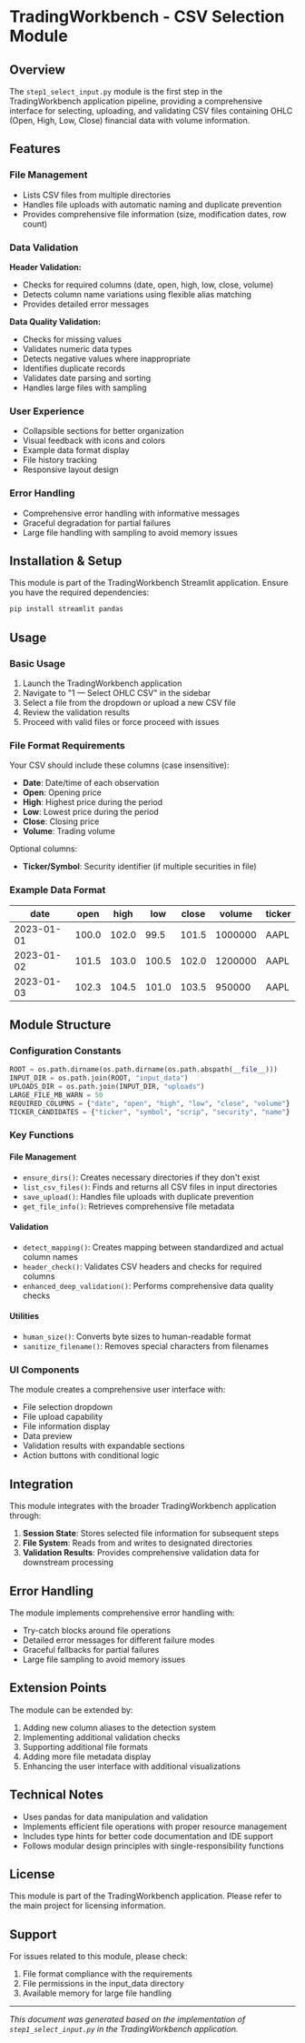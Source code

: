 # TradingWorkbench - CSV Selection Module

## Overview

The `step1_select_input.py` module is the first step in the TradingWorkbench application pipeline, providing a comprehensive interface for selecting, uploading, and validating CSV files containing OHLC (Open, High, Low, Close) financial data with volume information.

## Features

### File Management
- Lists CSV files from multiple directories
- Handles file uploads with automatic naming and duplicate prevention
- Provides comprehensive file information (size, modification dates, row count)

### Data Validation
**Header Validation:**
- Checks for required columns (date, open, high, low, close, volume)
- Detects column name variations using flexible alias matching
- Provides detailed error messages

**Data Quality Validation:**
- Checks for missing values
- Validates numeric data types
- Detects negative values where inappropriate
- Identifies duplicate records
- Validates date parsing and sorting
- Handles large files with sampling

### User Experience
- Collapsible sections for better organization
- Visual feedback with icons and colors
- Example data format display
- File history tracking
- Responsive layout design

### Error Handling
- Comprehensive error handling with informative messages
- Graceful degradation for partial failures
- Large file handling with sampling to avoid memory issues

## Installation & Setup

This module is part of the TradingWorkbench Streamlit application. Ensure you have the required dependencies:

```bash
pip install streamlit pandas
```

## Usage

### Basic Usage
1. Launch the TradingWorkbench application
2. Navigate to "1 — Select OHLC CSV" in the sidebar
3. Select a file from the dropdown or upload a new CSV file
4. Review the validation results
5. Proceed with valid files or force proceed with issues

### File Format Requirements
Your CSV should include these columns (case insensitive):
- **Date**: Date/time of each observation
- **Open**: Opening price
- **High**: Highest price during the period
- **Low**: Lowest price during the period
- **Close**: Closing price
- **Volume**: Trading volume

Optional columns:
- **Ticker/Symbol**: Security identifier (if multiple securities in file)

### Example Data Format
| date       | open  | high  | low   | close | volume  | ticker |
|------------|-------|-------|-------|-------|---------|--------|
| 2023-01-01 | 100.0 | 102.0 | 99.5  | 101.5 | 1000000 | AAPL   |
| 2023-01-02 | 101.5 | 103.0 | 100.5 | 102.0 | 1200000 | AAPL   |
| 2023-01-03 | 102.3 | 104.5 | 101.0 | 103.5 | 950000  | AAPL   |

## Module Structure

### Configuration Constants
```python
ROOT = os.path.dirname(os.path.dirname(os.path.abspath(__file__)))
INPUT_DIR = os.path.join(ROOT, "input_data")
UPLOADS_DIR = os.path.join(INPUT_DIR, "uploads")
LARGE_FILE_MB_WARN = 50
REQUIRED_COLUMNS = {"date", "open", "high", "low", "close", "volume"}
TICKER_CANDIDATES = {"ticker", "symbol", "scrip", "security", "name"}
```

### Key Functions

#### File Management
- `ensure_dirs()`: Creates necessary directories if they don't exist
- `list_csv_files()`: Finds and returns all CSV files in input directories
- `save_upload()`: Handles file uploads with duplicate prevention
- `get_file_info()`: Retrieves comprehensive file metadata

#### Validation
- `detect_mapping()`: Creates mapping between standardized and actual column names
- `header_check()`: Validates CSV headers and checks for required columns
- `enhanced_deep_validation()`: Performs comprehensive data quality checks

#### Utilities
- `human_size()`: Converts byte sizes to human-readable format
- `sanitize_filename()`: Removes special characters from filenames

### UI Components
The module creates a comprehensive user interface with:
- File selection dropdown
- File upload capability
- File information display
- Data preview
- Validation results with expandable sections
- Action buttons with conditional logic

## Integration

This module integrates with the broader TradingWorkbench application through:

1. **Session State**: Stores selected file information for subsequent steps
2. **File System**: Reads from and writes to designated directories
3. **Validation Results**: Provides comprehensive validation data for downstream processing

## Error Handling

The module implements comprehensive error handling with:
- Try-catch blocks around file operations
- Detailed error messages for different failure modes
- Graceful fallbacks for partial failures
- Large file sampling to avoid memory issues

## Extension Points

The module can be extended by:
1. Adding new column aliases to the detection system
2. Implementing additional validation checks
3. Supporting additional file formats
4. Adding more file metadata display
5. Enhancing the user interface with additional visualizations

## Technical Notes

- Uses pandas for data manipulation and validation
- Implements efficient file operations with proper resource management
- Includes type hints for better code documentation and IDE support
- Follows modular design principles with single-responsibility functions

## License

This module is part of the TradingWorkbench application. Please refer to the main project for licensing information.

## Support

For issues related to this module, please check:
1. File format compliance with the requirements
2. File permissions in the input_data directory
3. Available memory for large file handling

---

*This document was generated based on the implementation of `step1_select_input.py` in the TradingWorkbench application.*